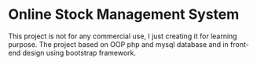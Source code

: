 # Online Stock Management System

This project is not for any commercial use, I just creating it for learning purpose.
The project based on OOP php and mysql database and in front-end design using bootstrap framework. 
